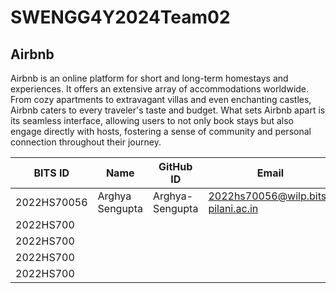 # SWENGG4Y2024Team02

## Airbnb

Airbnb is an online platform for short and long-term homestays and experiences. It offers an extensive array of accommodations worldwide. From cozy apartments to extravagant villas and even enchanting castles, Airbnb caters to every traveler's taste and budget. What sets Airbnb apart is its seamless interface, allowing users to not only book stays but also engage directly with hosts, fostering a sense of community and personal connection throughout their journey.

| BITS ID     | Name               | GitHub ID    | Email
----------  | -----              | --------     | --------
2022HS70056 | Arghya Sengupta          | Arghya-Sengupta         | 2022hs70056@wilp.bits-pilani.ac.in
2022HS700 |          |          | 
2022HS700 |          |          | 
2022HS700 |          |          | 
2022HS700 |          |          | 
